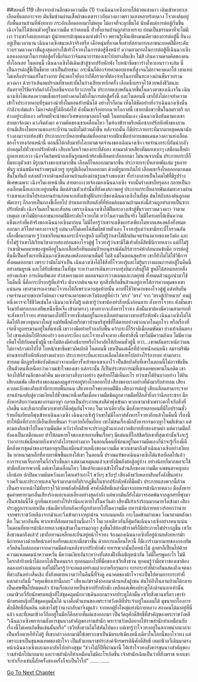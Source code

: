 ##ตอนที่ 119 เสียงจากส่วนลึกของความมืด (1)
ร่างเฉินฉางเซิงอาบไล้ด้วยแสงดาว เดินเข้าหาทะเลเลือดที่แตกกระจาย
มันซึมซ่านผ่านเสื้อผ้าของเขาราวกับดวงดาวพราวแสงหลายร้อยดวง
โจวทงล้มอยู่กับพื้นลานบ้านที่พังทลาย กระอักเลือดออกมาไม่หยุด ไม่อาจที่จะลุกขึ้นได้
นับตั้งแต่การต่อสู้เริ่มขึ้น เฉิงจวิ้นก็ได้ซ่อนตัวอยู่ในความมืด ทว่าตอนนี้ ทั่วทั้งลานบ้านถูกทำลายราบ ย่อมเป็นธรรมดาที่จะไม่มีเงา ร่างเขาจึงเผยออกมา
ผู้นำทหารม้าชุดแดงแห่งต้าโจว พยานรู้เห็นเพียงคนเดียวของการต่อสู้นี้ ยืนงงอยู่เป็นเวลานาน
เฉินฉางเซิงชนะแล้วจริงหรือ เด็กหนุ่มที่บาดเจ็บสาหัสสามารถเอาชนะยอดฝีมือระดับรวบรวมดวงดาวขั้นสูงสุดอย่างใต้เท้าโจวทงในการต่อสู้ซึ่งหน้า!
ความสามารถในการต่อสู้ที่เฉินฉางเซิงแสดงออกมาในการต่อสู้ครั้งนี้เกินกว่าจินตนาการของเขาไปอย่างสิ้นเชิง ไม่สิ เกินความคาดคิดของคนทั้งโลกเลย
ในตอนนี้ เฉินฉางเซิงได้เดินเข้าสู่ซากปรักหักพัง ใบหน้าซีดขาวร่างไหวเอนราวจะล้ม
นี่เป็นการต่อสู้ชี้เป็นชี้ตาย เขาเป็นฝ่ายชนะ กระนั้นก็ต้องจ่ายค่าตอบแทนที่สูงจนไม่อาจคาดเดาได้ เขาแทบไม่เหลือปราณแท้ในร่างกาย ที่น่าตกใจยิ่งกว่าก็คือราคาที่ต้องจ่ายในการฝืนทะลวงผ่านชั้นรวบรวมดวงดาว ด้วยว่าเส้นลมปราณที่ขาดสะบั้นในร่างเสียหายอีกครั้ง เลือดซึ่งบรรจุไว้ด้วยพลังชีวิตและอันตรายไร้ขีดจำกัดกำลังไหลซึมจากอวัยวะภายใน
ประกายแสงพลันฉายขึ้นในดวงตาของเฉิงจวิ้น
เฉินฉางเซิงได้แสดงความแข็งแกร่งอย่างคาดไม่ถึงในการต่อสู้ครั้งนี้ และในตอนนี้ เขาก็ยังไม่อาจทำความเข้าใจประกายดาบที่รุนแรงน่าทึ่งในตอนท้ายนั่นได้ อย่างไรก็ตาม เห็นได้ชัดอย่างยิ่งว่าเฉินฉางเซิงนั้นกำลังจะล้มแล้ว ไม่อาจต่อสู้ได้อีกต่อไป ดังนั้นเขาจึงอยากฉวยโอกาสนี้
เขายกมือขวาขึ้นในลมราตรี ยกค้างอยู่ระดับเอว เตรียมที่จะนำของวิเศษออกมาลอบโจมตี
ในตอนนั้นเอง เฉินฉางเซิงหันมามองเขา
สายตาจ้องมา ดวงจิตส่งมา ความคิดของเขาเคลื่อนไหว
ในท้องฟ้าราตรีเหนือซากปรักหักพังของลานบ้านมีเสียงโหยหวนของกระบี่จำนวนนับไม่ถ้วนดังขึ้น หลังจากนั้น ก็มีประกายกระบี่มากมายสุดคณานับร่วงลงมาจากท้องฟ้า
ประกายกระบี่หลายพันเล่มที่ออกมาจากฝักเพื่อทำลายเขตแดนดวงดาวแห่งเลือดของโจวทงก่อนหน้านี้ ตอนนี้ได้กลับมายังโลกตามเจตจำนงของเฉินฉางเซิง
เจตจำนงกระบี่อันน่ากลัวปกคลุมไปทั่วซากปรักหักพัง เสียงหวีดหวิวของกระบี่ดับลง ตามมาด้วยเสียงทิ่มแทงเบาๆ เสมือนเสื้อผ้าถูกแทงทะลวง
เฉิงจวิ้นก้มหน้าลงเห็นรูบนหน้าท้องมีเลือดทะลักออกมา
ไม่นานจากนั้น ประกายกระบี่ก็ทิ่มทะลุตัวเขา
มีรูบนร่างของเขามากขึ้น เลือดก็ไหลออกมามากขึ้น
ประกายกระบี่หลายพันเล่ม รูหลายพันรู แน่นขนัดจนร่างพรุนด้วยรู ทุกรูมีเลือดไหลออกมา
ด้วยมีรูมากเกินไป เลือดเขาจึงไหลออกมาหมดสิ้นในทันที แสงสลัวจากด้านหลังลานบ้านส่องผ่านรูบนร่างของเขา ทั้งร่างกลายเป็นโคมไฟที่มีรูปร่างพิเศษเฉพาะ
เฉิงจวิ้นเงยหน้าขึ้น สายตางงงวยจ้องมองเฉินฉางเซิง จากนั้นร่างเขาก็ทรุดลง กลายเป็นกองเลือดเนื้อเละเทะอยู่บนพื้น มีแต่ส่วนหัวเท่านั้นที่ยังคงสภาพอยู่
ประกายกระบี่หลายพันเล่มทะลวงผ่านร่างเขาและบินไปรอบลานบ้านก่อนจะกลับเข้าสู่ฝักกระบี่ของเฉินฉางเซิงในที่สุด
ต้นไห่ถังสองต้นถูกลมพัดเบาๆ ก็กลายเป็นกองขี้เลื่อยไป บ้านหลายสิบหลังที่ที่ห้อมล้อมลานบ้านแห่งนี้ล้วนถูกทำลายเป็นซากปรักหักพัง
เฉิงจวิ้นตกใจและสับสน เพราะเฉินฉางเซิงได้ฝืนทะลวงเข้าสู่ขั้นรวบรวมดวงดาว ว่าตามเหตุผล เขาไม่มีทางเอาชนะยอดฝีมือระดับโจวทงได้
ทว่าในความเป็นจริง ไม่มีใครเคยได้เห็นความแข็งแกร่งที่แท้จริงของเฉินฉางเซิงมาก่อน ไม่มีใครรู้ว่าเขาจะแข็งแกร่งเพียงใดหากแสดงพลังทั้งหมดออกมา
สวีโหย่วหรงอาจจะรู้ แต่นางก็ไม่เคยได้สัมผัสด้วยตัวเอง
โจวทงรู้แค่ว่าเขามีกระบี่โบราณอันเลื่องชื่อมากมาย รู้ว่าเขาเรียนเพลงกระบี่จากซูหลี แต่ไม่รู้ว่าเขาได้ฝึกฝนเจตจำนงดาบของหวังผ้อ และยิ่งไม่รู้ว่าเขาได้เรียนวิชาดาบสองท่อนของโจวตู๋ฟู โจวทงรู้ว่าเขามีไม้เท้าศักดิ์สิทธิ์นิกายหลวง แต่ก็ไม่รู้ว่าเขามีจดหมายของซูหลีอยู่ในอกเสื้อหรือหินแผ่นป้ายอนุสรณ์คัมภีร์สวรรค์ห้าก้อนบนข้อมือ
การต่อสู้คืนนี้เป็นครั้งแรกที่เฉินฉางเซิงแสดงพลังออกมาเต็มที่
ไม่สิ แม้ในตอนสุดท้าย เขาก็ยังไม่ได้ใช้วิธีการทั้งหมดออกมา เพราะว่ามันไม่จำเป็น
เฉินฉางเซิงได้ใช้สิ่งที่โจวทงรู้และไม่รู้มาวางแผนการต่อสู้ในคืนนี้อย่างสมบูรณ์ และได้รับชัยชนะในที่สุด
ระหว่างการเดินทางจากทุ่งหิมะกลับสู่ใต้ ซูหลีได้สอนหลายสิ่งอย่างแก่เขา การเดินทัพเอย ทำสงครามเอย ตลอดจนการวางแผนและกลยุทธ์ ทั้งหมดล้วนถูกนำมาใช้ในคืนนี้
นี่คือกระบี่รอบรู้ที่แท้จริง นับจากต้นจนจบ ทุกสิ่งที่เกิดขึ้นล้วนอยู่ภายใต้การควบคุมของเขา
แน่นอน เขาสามารถเอาชนะโจวทงได้ก็เพราะดาบสุดท้ายนั้น
ดาบที่ใช้วิชาดาบของโจวตู๋ฟู แต่หยิบยืมเจตจำนงดาบของหวังผ้อมา
เจตจำนงดาบของหวังผ้ออยู่ที่คำว่า ‘ตรง’
‘ตรง’ จาก ‘ตรงสู่เป้าหมาย’
คนผู้หนึ่งควรจะใช้ชีวิตเช่นใด เฉินฉางเซิงไม่รู้ แต่เขารู้ว่าเขาต้องทำสิ่งหนึ่งก่อนตาย สังหารโจวทง
ดังนั้นเขาจึงมายังตรอกกองทัพเหนือซือเจิ้ง เข้ามาตรงๆ เขาอยากจะสังหารโจวทง ดังนั้นเขาต้องมีความสามารถที่จะสังหารโจวทง
สายตามองไปที่โจวทงซึ่งล้มอยู่ในกองเลือดท่ามกลางซากปรักหักพัง เฉินฉางเซิงไม่ได้คิดไปถึงพวกขุนนางใหญ่ แม่ทัพชื่อดังหรือชาวบ้านบริสุทธิ์ที่ได้ตายอย่างน่าอนาถในคุกโจว หรือเรื่องที่เจ๋อซิ่วถูกทรมานอยู่ในที่แห่งนี้ เขาวางมีดทำครัวลงกับพื้น คว้ากระบี่ไร้ราคีเมื่อลมพัดมา ย่างเท้าเดินตรงไป
เขาแค่เดินไปอีกสองก้าว แทงกระบี่ลง และโจวทงก็จะตาย
เพื่อทำสิ่งนี้ เขาไม่มีความลังเล ไม่มีความเห็นใจให้กับคนชั่วผู้นี้ เขาไม่ต้องมีคำอธิบายหรือไว้อาลัยให้กับคนชั่วผู้นี้
ทว่า...เขาพลันตระหนักว่าตนไม่อาจก้าวต่อไปได้
ใบหน้าเขาซีดขาวผิดปกติ
ในตอนนี้ เขาเป็นแค่เด็กที่ป่วยหนักคนหนึ่ง
ลมราตรีพัดผ่านซากปรักหักพังอย่างแผ่วเบา ประกายกระบี่และทะเลเลือดได้หายไปอย่างไร้ร่องรอย ท่ามกลางสายลม มีกฎหรือข้อบังคับแผ่วจางเหนี่ยวรั้งเท้าของเขาเอาไว้
เป็นข้อบังคับที่เขาในตอนนี้ไม่อาจขัดขืน เป็นตัวตนที่เหนือกว่าความเข้าใจของเขา แต่กระนั้น ก็เป็นประสบการณ์ที่เขาเคยพบพานในอดีต
เขาจ้องไปที่ส่วนลึกของค่ำคืน มองหาบางสิ่งบางอย่าง สุดท้ายก็ไม่เห็นอะไร ทว่าเขาได้ยินบางอย่าง ได้ยินเสียงลมพัด เสียงร้องของแมลงฤดูสารทอยู่ห่างไกลออกไป เสียงของบางอย่างที่ดังมากับสายลม เสียงควบตะบึงของกีบเท้าที่กระทบพื้นถนน เสียงหายใจของยอดฝีมือ เสียงการต่อสู้ เสียงเลือดสาดกระจาย
ลานบ้านกลับสู่ความเงียบไปชั่วขณะหนึ่งครั้นเมื่อความมืดมิดถูกความมืดที่ลึกล้ำยิ่งกว่าฉีกกระชาก มือสังหารสิบกว่าคนของกรมอาญา กลายเป็นประกายแสงสีดำพุ่งเข้ามา พวกเขามาช้าเพราะตกใจกับสิ่งที่เกิดขึ้น และสิ่งแรกที่พวกเขาทำก็คือคุ้มกันโจวทง ในเวลาเดียวกัน มือสังหารหลายคนที่มีไอปราณชั่วร้ายเย็นเยียบก็พุ่งเข้าหาเฉินฉางเซิง
เฉินฉางเซิงรู้ว่าเขาไม่มีโอกาสสังหารโจวทงอีกแล้วในคืนนี้
เรื่องนี้ทำให้มือที่กำกระบี่เย็นเยียบขึ้นมา ร่างกายก็เย็นเยียบ เขาไม่สนเรื่องมือสังหารกรมอาญาโจมตีเข้ามา แต่ตามองลึกเข้าไปในความมืดมิด หวังว่าอีกฝ่ายจะปรากฏตัวและกล่าวอธิบายสักสองสามคำ แต่ความมืดก็ยังคงเป็นเหมือนเคย ทำให้ลมหายใจของเขาหยาบขึ้นเรื่อยๆ
มีแต่คนที่ใกล้ชิดกับเขาที่สุดเท่านั้นจึงจะรู้ว่าอาการเช่นนี้หมายถึงเขากำลังโกรธอย่างมาก
ในตอนนี้คนที่ซ่อนอยู่ในความมืดเองก็น่าจะรู้เรื่องนี้ดี
มือสังหารชุดดำของกรมอาญาเป็นเสมือนส่วนหนึ่งของความมืด พวกเขามาถึงตัวเฉินฉางเซิงอย่างเงียบงัน ยกหนามเหล็กที่อาบยาพิษขึ้นแทงใส่เขา
ในตอนนี้ ปราณแท้ของเฉินฉางเซิงได้แห้งเหือดไปแล้ว อาการบาดเจ็บภายในก็กำเริบขึ้นมา แต่ตามเหตุผลแล้วเขายังมีพลังต่อสู้อยู่บ้าง อย่างน้อยก็มากพอจะใช้ฆ่ามือสังหารพวกนี้
แต่เขาไม่เคลื่อนไหว ได้แต่จ้องมองเข้าไปในส่วนลึกของความมืด แพขนตาหลุบลงเล็กน้อย ปกปิดความผิดหวังและโศกเศร้าเอาไว้
ขวับๆ ขวับๆ! เสียงดังขวับหลายสิบครั้งดังขึ้นอย่างรวดเร็วและประกายแสงเจิดจ้ามากมายก็ปรากฏขึ้นในซากปรักหักพังที่มืดมัว
ประกายแสงพวกนี้ล้วนเป็นศรจากหน้าไม้ที่บรรจุไว้ด้วยพลังศักดิ์สิทธิ์ ศรศักดิ์สิทธิ์เหล่านี้มาจากทหารม้านิกายหลวง
มือสังหารชุดดำพยายามกลั้นเสียงร้องและหลบเลี่ยงอย่างสุดกำลัง แต่พวกมันก็ยังไม่อาจรอดพ้นจากลูกศรที่พุ่งมาเป็นห่าฝนนี้ได้ ถูกทิ่มแทงอย่างไร้ปรานีและหายไปในควันดำ
เสียงฝีเท้าเร่งร้อนมากมายวิ่งเข้ามา เสียงประตูถูกกระแทกเปิด เช่นเดียวกับหลังคาที่ถูกทำลายไปในความมืด ทหารม้านิกายหลวงร้อยกว่านายจากพระราชวังหลีลงจากม้าและวิ่งเข้ามาจากทุกด้าน จากถนนหลัก กระโดดข้ามกำแพง วิ่งมาตามหลังคาตึก ในเวลาอันสั้น พวกเขาก็ล้อมลานบ้านนี้เอาไว้ ในเวลาเดียวกันก็คุ้มกันเฉินฉางเซิงอย่างหนาแน่น
ในตอนที่ทหารม้านิกายหลวงพุ่งเข้ามาในกรมอาญา สูงขึ้นไปท้องฟ้าราตรีก็มีประกายไฟปรากฏขึ้น
เซวียสิ่งชวนมาถึงแล้ว!
เขาถือทวนเหล็กและยืนอยู่หน้าโจวทง จ้องมองเฉินฉางเซิงที่อยู่ด้านหลังทหารม้านิกายหลวงด้วยสีหน้าเคร่งเครียดและยกมือขวาขึ้น
ด้วยการเคลื่อนไหวนี้ ก็มีเงาร่างมากมายของกองทัพอวี่หลินโผล่ออกมาจากความมืดด้านหลังซากปรักหักพัง
ทหารพวกนั้นถือหน้าไม้ ลูกศรก็เปี่ยมไปด้วยความแหลมคมน่าหวาดหวั่น
มีความเงียบงันระหว่างทั้งสองฝั่งที่เผชิญหน้ากัน ไม่มีใครพูดอะไร ไม่มีใครกล้ายิงหน้าไม้ออกไปเป็นคนแรก ทุกคนมองไปที่มือของเซวียสิ่งชวน
ทุกคนรู้ว่ามือขวาของเขาต้องลดลงอย่างแน่นอน แต่ไม่มีใครรู้ว่าจะลดลงอย่างแผ่วเบาหรือรุนแรง การกระทำที่ต่างกันแสดงถึงเจตนาที่ต่างกันอย่างสิ้นเชิง
ทั้งยังหมายความว่าในคืนนี้ที่จิงตู อนาคตของต้าโจวจะเป็นไปตามการกระทำที่แตกต่างกันนี้
“หยุดเพียงเท่านี้เถอะ” เสียงแก่ชราดังออกมาด้านหลังฝูงชน
ต้นไห่ถึงในลานบ้านได้กลายเป็นเศษฟืนไปหมดแล้ว บ้านเรือนกลายเป็นซากปรักหักพัง เหลือแค่เพียงประตูโค้งด้านนอกเท่านั้น
เหมาชิวอวี่กับนักพรตหญิงที่ใส่ชุดคลุมนักบวชเดินออกมาจากประตูโค้งนั้น
เซวียสิ่งชวนหรี่ตา เขาจำนักพรตหญิงที่ใช่ชุดคลุมนั้นได้ นางคือตัวแทนของพระราชวังหลีที่ประจำอยู่ในแดนใต้ มุขนายกโองการศักดิ์สิทธิ์อันหลิน แต่เขาไม่รู้ว่านางกลับมาจิงตูแล้ว
จากหกผู้ยิ่งใหญ่แห่งนิกายหลวง สองคนได้มาอยู่ที่นี่แล้ว
และที่เหมาชิวอวี่ถืออยู่ในมือก็คือสากที่แผ่แสงออกมา เป็นวัตถุศักดิ์สิทธิ์ที่สำคัญของพระราชวังหลี
“เฉินฉางเซิงพยายามสังหารขุนนางสำคัญของราชสำนัก พระราชวังหลีอยากให้ราชสำนักทำเหมือนกับเรื่องนี้ไม่เคยเกิดขึ้นเช่นนั้นหรือ”
เซวียสิ่งชวนไม่ได้หันไปมอง แต่เขารู้ว่าโจวทงอยู่ในสภาพน่าอนาถจะเป็นหรือตายก็ยังไม่รู้
ที่เขากล่าวออกมามิใช่เพราะเขาเป็นมิตรแท้เพียงหนึ่งเดียวในโลกนี้ของโจวทง แต่เพราะเขาเป็นขุนพลเทพของต้าโจว เป็นตัวแทนราชประสงค์จักรพรรดินีศักดิ์สิทธิ์
เหมาชิวอวี่เดินมาตรงหน้าเฉินฉางเซิงและมองกลับไปอย่างสุขุม “ช่วงไม่กี่ปีที่ผ่านมานี้ ใต้เท้าโจวทงสังหารขุนนางสำคัญของราชสำนักไปมากมาย และราชสำนักก็ทำเหมือนไม่มีอะไรเกิดขึ้น เจ้าสำนักเฉินเป็นว่าที่สังฆราช หากเขาจะทำเรื่องเช่นนี้สักครั้งสองครั้งก็จะเป็นไรไป”
……
……


[Go To Next Chapter]( ./629.md)